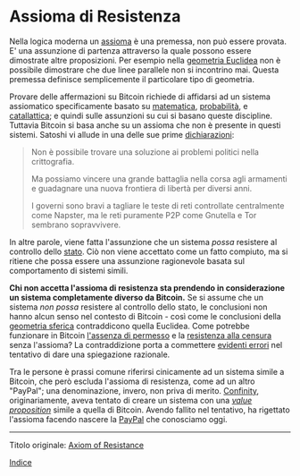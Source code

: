 # Assioma di Resistenza



Nella logica moderna un [assioma](https://it.wikipedia.org/wiki/Assioma_(matematica)) è una premessa, non può essere provata. E' una assunzione di partenza attraverso la quale possono essere dimostrate altre proposizioni. Per esempio nella [geometria Euclidea](https://it.wikipedia.org/wiki/Geometria_euclidea) non è possibile dimostrare che due linee parallele non si incontrino mai. Questa premessa definisce semplicemente il particolare tipo di geometria.

Provare delle affermazioni su Bitcoin richiede di affidarsi ad un sistema assiomatico specificamente basato su [matematica](https://it.wikipedia.org/wiki/Teoria_degli_insiemi_di_Zermelo-Fraenkel), [probabilità](https://it.wikipedia.org/wiki/Assiomi_di_Kolmogorov), e [catallattica](https://treccani.it/vocabolario/catallattica/); e quindi sulle assunzioni su cui si basano queste discipline. Tuttavia Bitcoin si basa anche su un assioma che non è presente in questi sistemi. Satoshi vi allude in una delle sue prime [dichiarazioni](https://satoshi.nakamotoinstitute.org/emails/cryptography/4/):

> Non è possibile trovare una soluzione ai problemi politici nella crittografia.
>
> Ma possiamo vincere una grande battaglia nella corsa agli armamenti e guadagnare una nuova frontiera di libertà per diversi anni. 
>
> I governi sono bravi a tagliare le teste di reti controllate centralmente come Napster, ma le reti puramente P2P come Gnutella e Tor sembrano sopravvivere.

In altre parole, viene fatta l'assunzione che un sistema _possa_ resistere al controllo dello [stato](ch101-glossary.md#stato). Ciò non viene accettato come un fatto compiuto, ma si ritiene che possa essere una assunzione ragionevole basata sul comportamento di sistemi simili.

**Chi non accetta l'assioma di resistenza sta prendendo in considerazione un sistema completamente diverso da Bitcoin.** Se si assume che un sistema  _non possa_ resistere al controllo dello stato, le conclusioni non hanno alcun senso nel contesto di Bitcoin - così come le conclusioni della [geometria sferica](https://it.wikipedia.org/wiki/Geometria_sferica) contraddicono quella Euclidea. Come potrebbe funzionare in Bitcoin [l'assenza di permesso](ch022-permissionless-principle.md) e la [resistenza alla censura](ch028-censorship-resistance-property.md) senza l'assioma? La contraddizione porta a commettere [evidenti errori](ch088-hearn-error.md) nel tentativo di dare una spiegazione razionale.

Tra le persone è prassi comune riferirsi cinicamente ad un sistema simile a Bitcoin, che però escluda l'assioma di resistenza, come ad un altro "PayPal"; una denominazione, invero, non priva di merito. [Confinity](https://en.wikipedia.org/wiki/Confinity), originariamente, aveva tentato di creare un sistema con una [_value proposition_](ch003-value-proposition.md) simile a quella di Bitcoin. Avendo fallito nel tentativo, ha rigettato l'assioma facendo nascere la [PayPal](https://it.wikipedia.org/wiki/PayPal) che conosciamo oggi.

------

Titolo originale: [Axiom of Resistance](https://github.com/libbitcoin/libbitcoin-system/wiki/Axiom-of-Resistance)

[Indice](/README.md)

